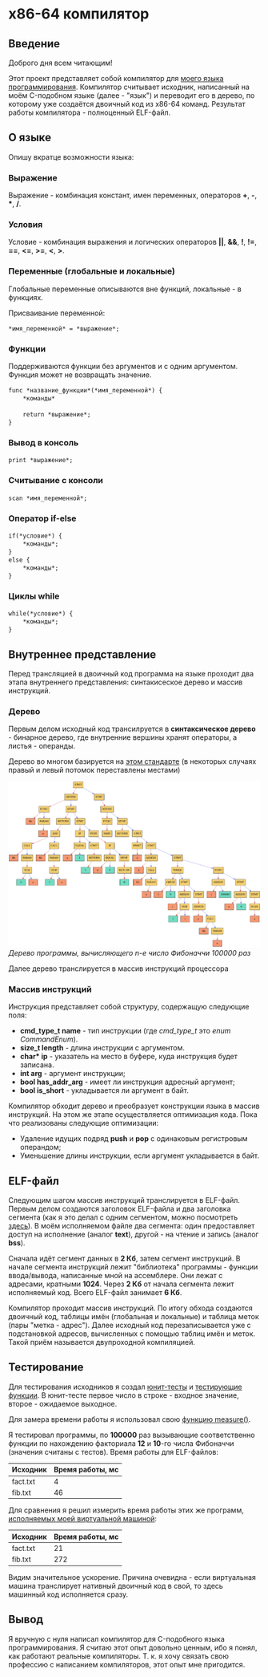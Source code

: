 # x86-64 компилятор

## Введение

Доброго дня всем читающим!

Этот проект представляет собой компилятор для [моего языка программирования](https://github.com/phrolow/Language). Компилятор считывает исходник, написанный на моём C-подобном языке (далее - "язык") и переводит его в дерево, по которому уже создаётся двоичный код из x86-64 команд. Результат работы компилятора - полноценный ELF-файл.

## О языке

Опишу вкратце возможности языка:

### Выражение

Выражение - комбинация констант, имен переменных, операторов **+**, **-**, **\***, **/**.
### Условия

Условие - комбинация выражения и логических операторов **||**, **&&**, **!**, **!=**, **==**, **<=**, **>=**, **<**, **>**.
### Переменные (глобальные и локальные)

Глобальные переменные описываются вне функций, локальные - в функциях.

Присваивание переменной:

```
*имя_переменной* = *выражение*;
```

### Функции

Поддерживаются функции без аргументов и с одним аргументом. Функция может не возвращать значение.

```
func *название_функции*(*имя_переменной*) {
    *команды*

    return *выражение*;
}
```

### Вывод в консоль

```
print *выражение*;
```

### Считывание с консоли

```
scan *имя_переменной*;
```

### Оператор if-else

```
if(*условие*) {
    *команды*;
}
else {
    *команды*;
}
```

### Циклы while

```
while(*условие*) {
    *команды*;
}
```

## Внутреннее представление

Перед трансляцией в двоичный код программа на языке проходит два этапа внутреннего представления: синтакисеское дерево и массив инструкций.
### Дерево

Первым делом исходный код трансилруется в **cинтаксическое дерево** - бинарное дерево, где внутренние вершины хранят операторы, а листья - операнды.

Дерево во многом базируется на [этом стандарте](https://github.com/futherus/Language/blob/master/tree_standard.md) (в некоторых случаях правый и левый потомок переставлены местами)

![Мудре мистичне дерево](tree.png)*Дерево программы, вычисляющего n-e число Фибоначчи 100000 раз*

Далее дерево транслируется в массив инструкций процессора

### Массив инструкций

Инструкция представляет собой структуру, содержащую следующие поля:

- **cmd_type_t name** - тип инструкции (где *cmd_type_t* это *enum CommandEnum*).
- **size_t length** - длина инструкции с аргументом.
- **char\* ip** - указатель на место в буфере, куда инструкция будет записана.
- **int arg** - аргумент инструкции;
- **bool has_addr_arg** - имеет ли инструкция адресный аргумент;
- **bool is_short** - укладывается ли аргумент в байт.

Компилятор обходит дерево и преобразует конструкции языка в массив инструкций. На этом же этапе осуществляется оптимизация кода. Пока что реализованы следующие оптимизации:

- Удаление идущих подряд **push** и **pop** с одинаковым регистровым операндом;
- Уменьшение длины инструкции, если аргумент укладывается в байт.

## ELF-файл

Следующим шагом массив инструкций транслируется в ELF-файл. Первым делом создаются заголовок ELF-файла и два заголовка сегмента (как я это делал с одним сегментом, можно посмотреть [здесь](/Manuals/elf.md)). В моём исполняемом файле два сегмента: один предоставляет доступ на исполнение (аналог **text**), другой - на чтение и запись (аналог **bss**).

Сначала идёт сегмент данных в **2 Кб**, затем сегмент инструкций. В начале сегмента инструкций лежит "библиотека" программы - функции ввода/вывода, написанные мной на ассемблере. Они лежат с адресами, кратными **1024**. Через **2 Кб** от начала сегмента лежит исполняемый код. Всего ELF-файл занимает **6 Кб**.

Компилятор проходит массив инструкций. По итогу обхода создаются двоичный код, таблицы имён (глобальная и локальные) и таблица меток (пары "метка - адрес"). Далее исходный код перезаписывается уже с подстановкой адресов, вычисленных с помощью таблиц имён и меток. Такой приём называется двупроходной компиляцией.

## Тестирование

Для тестирования исходников я создал [юнит-тесты](https://github.com/phrolow/Compiler/Tests) и [тестирующие функции](https://github.com/phrolow/Compiler/src/Tests). В юнит-тесте первое число в строке - входное значение, второе - ожидаемое выходное.

Для замера времени работы я использовал свою [функцию measure()](https://github.com/phrolow/Compiler/src/Tests/testing.cpp).

Я тестировал программы, по **100000** раз вызывающие соответственно функции по нахождению факториала **12** и **10**-го числа Фибоначчи (значения считаны с тестов). Время работы для ELF-файлов:

| Исходник | Время работы, мс |
| -------- | ---------------- |
| fact.txt | 4                |
| fib.txt  | 46               |

Для сравнения я решил измерить время работы этих же программ, [исполняемых моей виртуальной машиной](https://github.com/phrolow/Language):

| Исходник | Время работы, мс |
| -------- | ---------------- |
| fact.txt | 21               |
| fib.txt  | 272              |

Видим значительное ускорение. Причина очевидна - если виртуальная машина транслирует нативный двоичный код в свой, то здесь машинный код исполняется сразу.
## Вывод

Я вручную с нуля написал компилятор для C-подобного языка программирования. Я считаю этот опыт довольно ценным, ибо я понял, как работают реальные компиляторы. Т. к. я хочу связать свою профессию с написанием компиляторов, этот опыт мне пригодится.